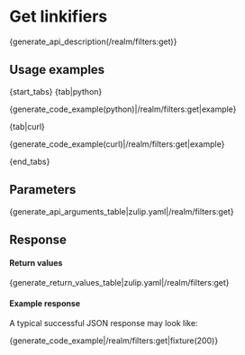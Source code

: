 # Get linkifiers

{generate_api_description(/realm/filters:get)}

## Usage examples

{start_tabs}
{tab|python}

{generate_code_example(python)|/realm/filters:get|example}

{tab|curl}

{generate_code_example(curl)|/realm/filters:get|example}

{end_tabs}

## Parameters

{generate_api_arguments_table|zulip.yaml|/realm/filters:get}

## Response

#### Return values

{generate_return_values_table|zulip.yaml|/realm/filters:get}

#### Example response

A typical successful JSON response may look like:

{generate_code_example|/realm/filters:get|fixture(200)}
